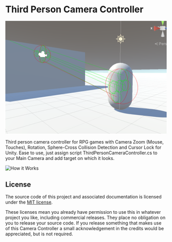 # Third Person Camera Controller

![Preview](Documentation/Screenshot_at_Nov_10_11-38-02.png)

Third person camera controller for RPG games
with Camera Zoom (Mouse, Touches), Rotation, Sphere-Cross Collision Detection and Cursor Lock for Unity.
Ease to use, just assign script ThirdPersonCameraController.cs to your Main Camera and add target on which it looks.

![How it Works](Documentation/Nov-05-2022_19-59-11.gif)

## License
The source code of this project and associated documentation is licensed under the [MIT license](./LICENSE.md).

These licenses mean you already have permission to use this in whatever project you like, including commercial releases. They place no obligation on you to release your source code. If you release something that makes use of this Camera Controller a small acknowledgement in the credits would be appreciated, but is not required.